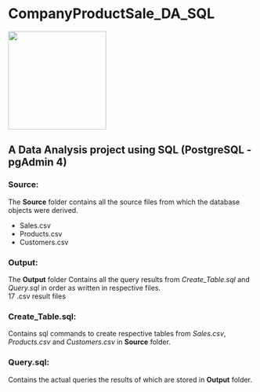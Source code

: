 # CompanyProductSale_DA_SQL
<img src="https://uxwing.com/wp-content/themes/uxwing/download/business-professional-services/company-enterprise-icon.png" width=200 height=200>

## A Data Analysis project using SQL (PostgreSQL - pgAdmin 4)

### Source:
The **Source** folder contains all the source files from which the database objects were derived. <br>
* Sales.csv <br>
* Products.csv <br>
* Customers.csv

### Output:
The **Output** folder Contains all the query results from *Create_Table.sql* and *Query.sql* in order as written in respective files. <br>
17 .csv result files

### Create_Table.sql:
Contains sql commands to create respective tables from *Sales.csv*, *Products.csv* and *Customers.csv* in **Source** folder.

### Query.sql:
Contains the actual queries the results of which are stored in **Output** folder.

